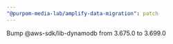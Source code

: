```yaml
---
"@purpom-media-lab/amplify-data-migration": patch
---
```


Bump @aws-sdk/lib-dynamodb from 3.675.0 to 3.699.0
